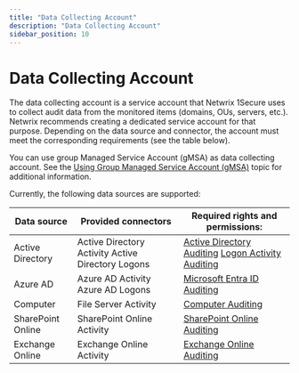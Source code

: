 ```yaml
---
title: "Data Collecting Account"
description: "Data Collecting Account"
sidebar_position: 10
---
```


# Data Collecting Account

The data collecting account is a service account that Netwrix 1Secure uses to collect audit data
from the monitored items (domains, OUs, servers, etc.). Netwrix recommends creating a dedicated
service account for that purpose. Depending on the data source and connector, the account must meet
the corresponding requirements (see the table below).

You can use group Managed Service Account (gMSA) as data collecting account. See the
[Using Group Managed Service Account (gMSA)](/docs/1secure/admin/datacollection/gmsa.md) topic for additional information.

Currently, the following data sources are supported:

| Data source       | Provided connectors                               | Required rights and permissions:                                                                                                    |
| ----------------- | ------------------------------------------------- | ----------------------------------------------------------------------------------------------------------------------------------- |
| Active Directory  | Active Directory Activity Active Directory Logons | [Active Directory Auditing](/docs/1secure/admin/datacollection/activedirectoryauditing/activedirectoryauditing.md) [Logon Activity Auditing](/docs/1secure/admin/datacollection/logonactivity/overview.md) |
| Azure AD          | Azure AD Activity Azure AD Logons                 | [Microsoft Entra ID Auditing](/docs/1secure/admin/datacollection/entraid.md)                                                                                        |
| Computer          | File Server Activity                              | [Computer Auditing](/docs/1secure/admin/datacollection/computer/overview.md)                                                                                        |
| SharePoint Online | SharePoint Online Activity                        | [SharePoint Online Auditing](/docs/1secure/admin/datacollection/sharepointonline.md)                                                                                |
| Exchange Online   | Exchange Online Activity                          | [Exchange Online Auditing](/docs/1secure/admin/datacollection/exchangeonline.md)                                                                                    |
